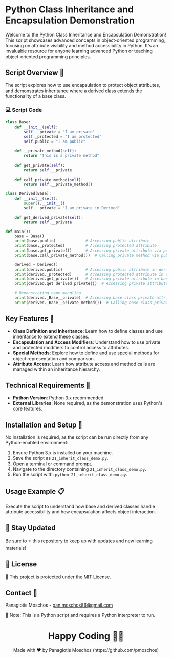 # Python Class Inheritance and Encapsulation Demonstration

Welcome to the Python Class Inheritance and Encapsulation Demonstration! This script showcases advanced concepts in object-oriented programming, focusing on attribute visibility and method accessibility in Python. It's an invaluable resource for anyone learning advanced Python or teaching object-oriented programming principles.

## Script Overview 📘

The script explores how to use encapsulation to protect object attributes, and demonstrates inheritance where a derived class extends the functionality of a base class.

### :computer: Script Code

```python
class Base:
    def __init__(self):
        self.__private = "I am private"
        self._protected = "I am protected"
        self.public = "I am public"
    
    def __private_method(self):
        return "This is a private method"
    
    def get_private(self):
        return self.__private
    
    def call_private_method(self):
        return self.__private_method()

class Derived(Base):
    def __init__(self):
        super().__init__()
        self.__private = "I am private in Derived"

    def get_derived_private(self):
        return self.__private

def main():
    base = Base()
    print(base.public)             # Accessing public attribute
    print(base._protected)         # Accessing protected attribute
    print(base.get_private())      # Accessing private attribute via public method
    print(base.call_private_method())  # Calling private method via public method

    derived = Derived()
    print(derived.public)          # Accessing public attribute in derived class
    print(derived._protected)      # Accessing protected attribute in derived class
    print(derived.get_private())   # Accessing private attribute in base class via public method
    print(derived.get_derived_private())  # Accessing private attribute in derived class

    # Demonstrating name mangling
    print(derived._Base__private)  # Accessing base class private attribute directly
    print(derived._Base__private_method())  # Calling base class private method directly
```

## Key Features 🌟
- **Class Definition and Inheritance**: Learn how to define classes and use inheritance to extend these classes.
- **Encapsulation and Access Modifiers**: Understand how to use private and protected modifiers to control access to attributes.
- **Special Methods**: Explore how to define and use special methods for object representation and comparison.
- **Attribute Access**: Learn how attribute access and method calls are managed within an inheritance hierarchy.

## Technical Requirements 🔧
- **Python Version**: Python 3.x recommended.
- **External Libraries**: None required, as the demonstration uses Python's core features.

## Installation and Setup 🚀
No installation is required, as the script can be run directly from any Python-enabled environment:

1. Ensure Python 3.x is installed on your machine.
2. Save the script as `21_inherit_class_demo.py`.
3. Open a terminal or command prompt.
4. Navigate to the directory containing `21_inherit_class_demo.py`.
5. Run the script with: `python 21_inherit_class_demo.py`.

## Usage Example 📋
Execute the script to understand how base and derived classes handle attribute accessibility and how encapsulation affects object interaction.

## 📢 Stay Updated
Be sure to ⭐ this repository to keep up with updates and new learning materials!

## 📄 License
🔐 This project is protected under the MIT License.

## Contact 📧
Panagiotis Moschos - pan.moschos86@gmail.com

🔗 Note: This is a Python script and requires a Python interpreter to run.

<h1 align="center">Happy Coding 👨‍💻</h1>
<p align="center">
  Made with ❤️ by Panagiotis Moschos (https://github.com/pmoschos)
</p>
